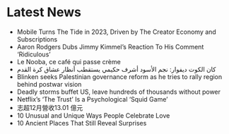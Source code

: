 # Latest News
-  Mobile Turns The Tide in 2023, Driven by The Creator Economy and Subscriptions
-  Aaron Rodgers Dubs Jimmy Kimmel’s Reaction To His Comment ‘Ridiculous’
-  Le Nooba, ce café qui passe crème
-  كان الكوت ديفوار: نجم الأسود أشرف حكيمي يستقطب أنظار عشاق كرة القدم
-  Blinken seeks Palestinian governance reform as he tries to rally region behind postwar vision
-  Deadly storms buffet US, leave hundreds of thousands without power
-  Netflix’s ‘The Trust’ Is a Psychological ‘Squid Game’
-  志超12月營收13.01 億元
-  10 Unusual and Unique Ways People Celebrate Love
-  10 Ancient Places That Still Reveal Surprises
